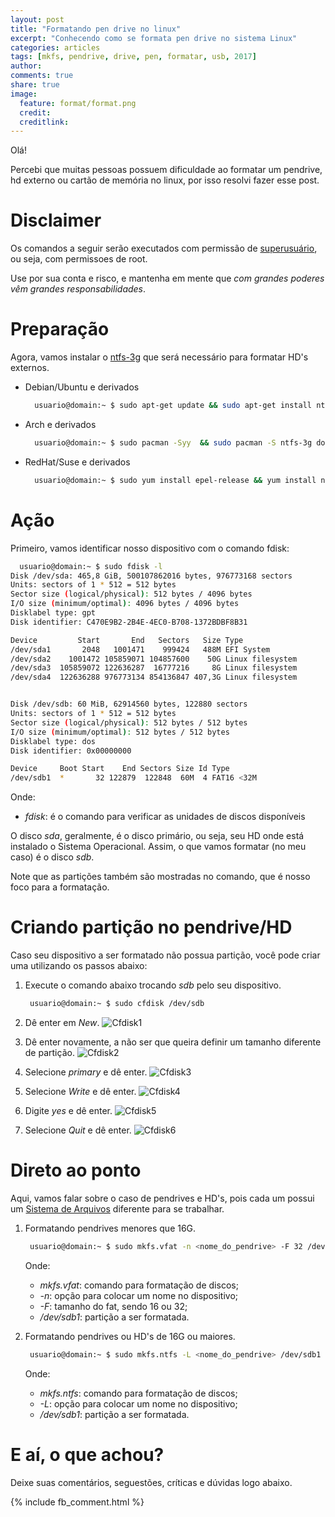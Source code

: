 ```yaml
---
layout: post
title: "Formatando pen drive no linux"
excerpt: "Conhecendo como se formata pen drive no sistema Linux"
categories: articles
tags: [mkfs, pendrive, drive, pen, formatar, usb, 2017]
author:
comments: true
share: true
image:
  feature: format/format.png
  credit:
  creditlink:
---
```


<div id="fb-root"></div>
<script>(function(d, s, id) {
  var js, fjs = d.getElementsByTagName(s)[0];
  if (d.getElementById(id)) return;
  js = d.createElement(s); js.id = id;
  js.src = "//connect.facebook.net/pt_BR/all.js#xfbml=1&version=v2.5&appId=541394239351629";
  fjs.parentNode.insertBefore(js, fjs);
}(document, 'script', 'facebook-jssdk'));</script>


Olá!

Percebi que muitas pessoas possuem dificuldade ao formatar um pendrive, hd
externo ou cartão de memória no linux, por isso resolvi fazer esse post.

# Disclaimer

Os comandos a seguir serão executados com permissão de [superusuário](https://pt.wikipedia.org/wiki/Superusu%C3%A1rio), ou seja, com permissoes de root.

Use por sua conta e risco, e mantenha em mente que *com grandes poderes vêm grandes
responsabilidades*.

# Preparação

Agora, vamos instalar o [ntfs-3g](http://www.tuxera.com/community/open-source-ntfs-3g/) que será necessário para formatar HD's externos.

* Debian/Ubuntu e derivados

  ```bash
    usuario@domain:~ $ sudo apt-get update && sudo apt-get install ntfs-3g dosfstools
  ```

* Arch e derivados

  ```bash
    usuario@domain:~ $ sudo pacman -Syy  && sudo pacman -S ntfs-3g dosfstools
  ```

* RedHat/Suse e derivados

  ```bash
    usuario@domain:~ $ sudo yum install epel-release && yum install ntfs-3g dosfstools
  ```

# Ação

Primeiro, vamos identificar nosso dispositivo com o comando fdisk:

```bash
  usuario@domain:~ $ sudo fdisk -l
Disk /dev/sda: 465,8 GiB, 500107862016 bytes, 976773168 sectors
Units: sectors of 1 * 512 = 512 bytes
Sector size (logical/physical): 512 bytes / 4096 bytes
I/O size (minimum/optimal): 4096 bytes / 4096 bytes
Disklabel type: gpt
Disk identifier: C470E9B2-2B4E-4EC0-B708-1372BDBF8B31

Device         Start       End   Sectors   Size Type
/dev/sda1       2048   1001471    999424   488M EFI System
/dev/sda2    1001472 105859071 104857600    50G Linux filesystem
/dev/sda3  105859072 122636287  16777216     8G Linux filesystem
/dev/sda4  122636288 976773134 854136847 407,3G Linux filesystem


Disk /dev/sdb: 60 MiB, 62914560 bytes, 122880 sectors
Units: sectors of 1 * 512 = 512 bytes
Sector size (logical/physical): 512 bytes / 512 bytes
I/O size (minimum/optimal): 512 bytes / 512 bytes
Disklabel type: dos
Disk identifier: 0x00000000

Device     Boot Start    End Sectors Size Id Type
/dev/sdb1  *       32 122879  122848  60M  4 FAT16 <32M
```

Onde:
* *fdisk*: é o comando para verificar as unidades de discos disponíveis

O disco *sda*, geralmente, é o disco primário, ou seja, seu HD onde está
instalado o Sistema Operacional. Assim, o que vamos formatar (no meu caso) é o
disco *sdb*.

Note que as partições também são mostradas no comando, que é nosso foco para a
formatação.

# Criando partição no pendrive/HD

Caso seu dispositivo a ser formatado não possua partição, você pode criar uma
utilizando os passos abaixo:

1. Execute o comando abaixo trocando *sdb* pelo seu dispositivo.
   ```bash
    usuario@domain:~ $ sudo cfdisk /dev/sdb
   ```

2. Dê enter em *New*.
   ![Cfdisk1](/images/format/format1.png)

3. Dê enter novamente, a não ser que queira definir um tamanho diferente de
   partição.
   ![Cfdisk2](/images/format/format2.png)

4. Selecione *primary* e dê enter.
   ![Cfdisk3](/images/format/format3.png)

5. Selecione *Write* e dê enter.
   ![Cfdisk4](/images/format/format4.png)

6. Digite *yes* e dê enter.
   ![Cfdisk5](/images/format/format5.png)

7. Selecione *Quit* e dê enter.
   ![Cfdisk6](/images/format/format6.png)

# Direto ao ponto

Aqui, vamos falar sobre o caso de pendrives e HD's, pois cada um possui um
[Sistema de Arquivos](http://www.uniriotec.br/~morganna/guia/sistemas_de_arquivos.html) diferente para se trabalhar.

1. Formatando pendrives menores que 16G.
   ```bash
    usuario@domain:~ $ sudo mkfs.vfat -n <nome_do_pendrive> -F 32 /dev/sdb1
   ```
   Onde:
   * *mkfs.vfat*: comando para formatação de discos;
   * *-n*: opção para colocar um nome no dispositivo;
   * *-F*: tamanho do fat, sendo 16 ou 32;
   * */dev/sdb1*: partição a ser formatada.

2. Formatando pendrives ou HD's de 16G ou maiores.
   ```bash
    usuario@domain:~ $ sudo mkfs.ntfs -L <nome_do_pendrive> /dev/sdb1
   ```
   Onde:
   * *mkfs.ntfs*: comando para formatação de discos;
   * *-L*: opção para colocar um nome no dispositivo;
   * */dev/sdb1*: partição a ser formatada.


# E aí, o que achou?

Deixe suas comentários, seguestões, críticas e dúvidas logo abaixo.

{% include fb_comment.html %}
